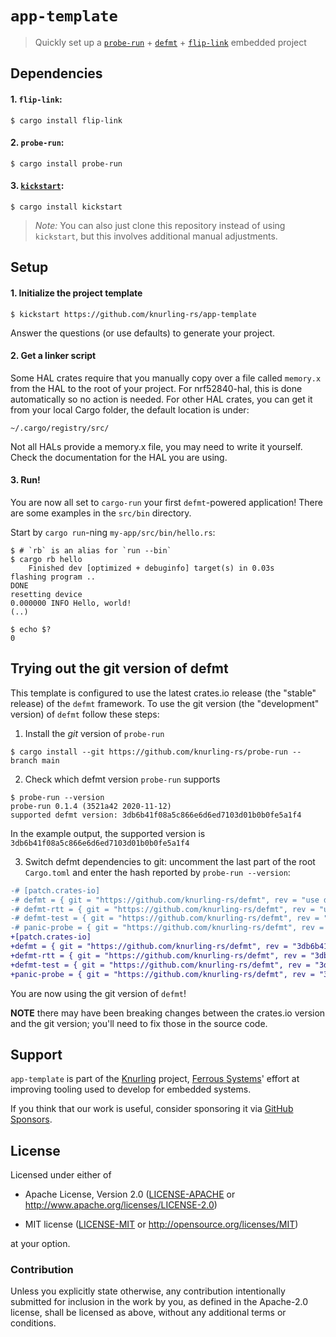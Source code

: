 # `app-template`

> Quickly set up a [`probe-run`] + [`defmt`] + [`flip-link`] embedded project

[`probe-run`]: https://crates.io/crates/probe-run
[`defmt`]: https://github.com/knurling-rs/defmt
[`flip-link`]: https://github.com/knurling-rs/flip-link

## Dependencies

#### 1. `flip-link`:

```console
$ cargo install flip-link
```

#### 2. `probe-run`:

``` console
$ cargo install probe-run
```

#### 3. [`kickstart`]:

```
$ cargo install kickstart
```

[`kickstart`]: https://github.com/Keats/kickstart

> *Note:* You can also just clone this repository instead of using `kickstart`, but this involves additional manual adjustments.

## Setup

#### 1. Initialize the project template

``` console
$ kickstart https://github.com/knurling-rs/app-template
```

Answer the questions (or use defaults) to generate your project.


#### 2. Get a linker script

Some HAL crates require that you manually copy over a file called `memory.x` from the HAL to the root of your project. For nrf52840-hal, this is done automatically so no action is needed. For other HAL crates, you can get it from your local Cargo folder, the default location is under:

```
~/.cargo/registry/src/
```

Not all HALs provide a memory.x file, you may need to write it yourself. Check the documentation for the HAL you are using.


#### 3. Run!

You are now all set to `cargo-run` your first `defmt`-powered application!
There are some examples in the `src/bin` directory.

Start by `cargo run`-ning `my-app/src/bin/hello.rs`:

``` console
$ # `rb` is an alias for `run --bin`
$ cargo rb hello
    Finished dev [optimized + debuginfo] target(s) in 0.03s
flashing program ..
DONE
resetting device
0.000000 INFO Hello, world!
(..)

$ echo $?
0
```

## Trying out the git version of defmt

This template is configured to use the latest crates.io release (the "stable" release) of the `defmt` framework.
To use the git version (the "development" version) of `defmt` follow these steps:

1. Install the *git* version of `probe-run`

``` console
$ cargo install --git https://github.com/knurling-rs/probe-run --branch main
```

2. Check which defmt version `probe-run` supports

``` console
$ probe-run --version
probe-run 0.1.4 (3521a42 2020-11-12)
supported defmt version: 3db6b41f08a5c866e6d6ed7103d01b0b0fe5a1f4
```

In the example output, the supported version is `3db6b41f08a5c866e6d6ed7103d01b0b0fe5a1f4`

3. Switch defmt dependencies to git: uncomment the last part of the root `Cargo.toml` and enter the hash reported by `probe-run --version`:

``` diff
-# [patch.crates-io]
-# defmt = { git = "https://github.com/knurling-rs/defmt", rev = "use defmt version reported by `probe-run --version`" }
-# defmt-rtt = { git = "https://github.com/knurling-rs/defmt", rev = "use defmt version reported by `probe-run --version`" }
-# defmt-test = { git = "https://github.com/knurling-rs/defmt", rev = "use defmt version reported by `probe-run --version`" }
-# panic-probe = { git = "https://github.com/knurling-rs/defmt", rev = "use defmt version reported by `probe-run --version`" }
+[patch.crates-io]
+defmt = { git = "https://github.com/knurling-rs/defmt", rev = "3db6b41f08a5c866e6d6ed7103d01b0b0fe5a1f4" }
+defmt-rtt = { git = "https://github.com/knurling-rs/defmt", rev = "3db6b41f08a5c866e6d6ed7103d01b0b0fe5a1f4" }
+defmt-test = { git = "https://github.com/knurling-rs/defmt", rev = "3db6b41f08a5c866e6d6ed7103d01b0b0fe5a1f4" }
+panic-probe = { git = "https://github.com/knurling-rs/defmt", rev = "3db6b41f08a5c866e6d6ed7103d01b0b0fe5a1f4" }
```

You are now using the git version of `defmt`!

**NOTE** there may have been breaking changes between the crates.io version and the git version; you'll need to fix those in the source code.

## Support

`app-template` is part of the [Knurling] project, [Ferrous Systems]' effort at
improving tooling used to develop for embedded systems.

If you think that our work is useful, consider sponsoring it via [GitHub
Sponsors].

## License

Licensed under either of

- Apache License, Version 2.0 ([LICENSE-APACHE](LICENSE-APACHE) or
  http://www.apache.org/licenses/LICENSE-2.0)

- MIT license ([LICENSE-MIT](LICENSE-MIT) or http://opensource.org/licenses/MIT)

at your option.

### Contribution

Unless you explicitly state otherwise, any contribution intentionally submitted
for inclusion in the work by you, as defined in the Apache-2.0 license, shall be
licensed as above, without any additional terms or conditions.

[Knurling]: https://knurling.ferrous-systems.com
[Ferrous Systems]: https://ferrous-systems.com/
[GitHub Sponsors]: https://github.com/sponsors/knurling-rs
